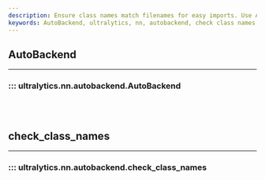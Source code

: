 ```yaml
---
description: Ensure class names match filenames for easy imports. Use AutoBackend to automatically rename and refactor model files.
keywords: AutoBackend, ultralytics, nn, autobackend, check class names, neural network
---
```


## AutoBackend
---

### ::: ultralytics.nn.autobackend.AutoBackend

<br><br>

## check_class_names
---

### ::: ultralytics.nn.autobackend.check_class_names

<br><br>
